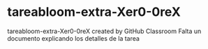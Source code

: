 # tareabloom-extra-Xer0-0reX
tareabloom-extra-Xer0-0reX created by GitHub Classroom
Falta un documento explicando los detalles de la tarea 
